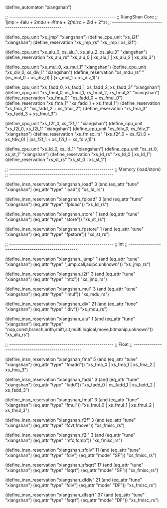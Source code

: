 (define_automaton "xiangshan")

;; -----------------------------------------------------
;; XiangShan Core
;; 1*jmp + 4*alu + 2*mdu + 4*fma + 2*fmisc + 2*ld + 2*st
;; -----------------------------------------------------

(define_cpu_unit "xs_jmp" "xiangshan")
(define_cpu_unit "xs_i2f" "xiangshan")
(define_reservation "xs_jmp_rs" "xs_jmp | xs_i2f")

(define_cpu_unit "xs_alu_0, xs_alu_1, xs_alu_2, xs_alu_3" "xiangshan")
(define_reservation "xs_alu_rs"
  "xs_alu_0 | xs_alu_1 | xs_alu_2 | xs_alu_3")

(define_cpu_unit "xs_mul_0, xs_mul_1" "xiangshan")
(define_cpu_unit "xs_div_0, xs_div_1" "xiangshan")
(define_reservation "xs_mdu_rs"
  "(xs_mul_0 + xs_div_0) | (xs_mul_1 + xs_div_1)")

(define_cpu_unit "xs_fadd_0, xs_fadd_1, xs_fadd_2, xs_fadd_3" "xiangshan")
(define_cpu_unit "xs_fmul_0, xs_fmul_1, xs_fmul_2, xs_fmul_3" "xiangshan")
(define_reservation "xs_fma_0" "xs_fadd_0 + xs_fmul_0")
(define_reservation "xs_fma_1" "xs_fadd_1 + xs_fmul_1")
(define_reservation "xs_fma_2" "xs_fadd_2 + xs_fmul_2")
(define_reservation "xs_fma_3" "xs_fadd_3 + xs_fmul_3")

(define_cpu_unit "xs_f2f_0, xs_f2f_1" "xiangshan")
(define_cpu_unit "xs_f2i_0, xs_f2i_1" "xiangshan")
(define_cpu_unit "xs_fdiv_0, xs_fdiv_1" "xiangshan")
(define_reservation "xs_fmisc_rs"
  "(xs_f2f_0 + xs_f2i_0 + xs_fdiv_0) | (xs_f2f_1 + xs_f2i_1 + xs_fdiv_1)")

(define_cpu_unit "xs_ld_0, xs_ld_1" "xiangshan")
(define_cpu_unit "xs_st_0, xs_st_1" "xiangshan")
(define_reservation "xs_ld_rs" "xs_ld_0 | xs_ld_1")
(define_reservation "xs_st_rs" "xs_st_0 | xs_st_1")

;; ----------------------------------------------------
;; Memory (load/store)
;; ----------------------------------------------------

(define_insn_reservation "xiangshan_load" 3
  (and (eq_attr "tune" "xiangshan")
       (eq_attr "type" "load"))
  "xs_ld_rs")

(define_insn_reservation "xiangshan_fpload" 3
  (and (eq_attr "tune" "xiangshan")
       (eq_attr "type" "fpload"))
  "xs_ld_rs")

(define_insn_reservation "xiangshan_store" 1
  (and (eq_attr "tune" "xiangshan")
       (eq_attr "type" "store"))
  "xs_st_rs")

(define_insn_reservation "xiangshan_fpstore" 1
  (and (eq_attr "tune" "xiangshan")
       (eq_attr "type" "fpstore"))
  "xs_st_rs")

;; ----------------------------------------------------
;; Int
;; ----------------------------------------------------

(define_insn_reservation "xiangshan_jump" 1
  (and (eq_attr "tune" "xiangshan")
       (eq_attr "type" "jump,call,auipc,unknown"))
  "xs_jmp_rs")

(define_insn_reservation "xiangshan_i2f" 3
  (and (eq_attr "tune" "xiangshan")
       (eq_attr "type" "mtc"))
  "xs_jmp_rs")

(define_insn_reservation "xiangshan_mul" 3
  (and (eq_attr "tune" "xiangshan")
       (eq_attr "type" "imul"))
  "xs_mdu_rs")

(define_insn_reservation "xiangshan_div" 21
  (and (eq_attr "tune" "xiangshan")
       (eq_attr "type" "idiv"))
  "xs_mdu_rs")

(define_insn_reservation "xiangshan_alu" 1
  (and (eq_attr "tune" "xiangshan")
       (eq_attr "type" "nop,const,branch,arith,shift,slt,multi,logical,move,bitmanip,unknown"))
  "xs_alu_rs")

;; ----------------------------------------------------
;; Float
;; ----------------------------------------------------


(define_insn_reservation "xiangshan_fma" 5
  (and (eq_attr "tune" "xiangshan")
       (eq_attr "type" "fmadd"))
  "xs_fma_0 | xs_fma_1 | xs_fma_2 | xs_fma_3")

(define_insn_reservation "xiangshan_fadd" 3
  (and (eq_attr "tune" "xiangshan")
       (eq_attr "type" "fadd"))
  "xs_fadd_0 | xs_fadd_1 | xs_fadd_2 | xs_fadd_3")

(define_insn_reservation "xiangshan_fmul" 3
  (and (eq_attr "tune" "xiangshan")
       (eq_attr "type" "fmul"))
  "xs_fmul_0 | xs_fmul_1 | xs_fmul_2 | xs_fmul_3")

(define_insn_reservation "xiangshan_f2f" 3
  (and (eq_attr "tune" "xiangshan")
       (eq_attr "type" "fcvt,fmove"))
  "xs_fmisc_rs")

(define_insn_reservation "xiangshan_f2i" 3
  (and (eq_attr "tune" "xiangshan")
       (eq_attr "type" "mfc,fcmp"))
  "xs_fmisc_rs")

(define_insn_reservation "xiangshan_sfdiv" 11
  (and (eq_attr "tune" "xiangshan")
       (eq_attr "type" "fdiv")
       (eq_attr "mode" "SF"))
  "xs_fmisc_rs")

(define_insn_reservation "xiangshan_sfsqrt" 17
  (and (eq_attr "tune" "xiangshan")
       (eq_attr "type" "fsqrt")
       (eq_attr "mode" "SF"))
  "xs_fmisc_rs")

(define_insn_reservation "xiangshan_dfdiv" 21
  (and (eq_attr "tune" "xiangshan")
       (eq_attr "type" "fdiv")
       (eq_attr "mode" "DF"))
  "xs_fmisc_rs")

(define_insn_reservation "xiangshan_dfsqrt" 37
  (and (eq_attr "tune" "xiangshan")
       (eq_attr "type" "fsqrt")
       (eq_attr "mode" "DF"))
  "xs_fmisc_rs")
